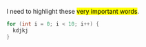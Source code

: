 I need to highlight these <mark>very important words</mark>.

```cpp
for (int i = 0; i < 10; i++) {
  kdjkj
}
```